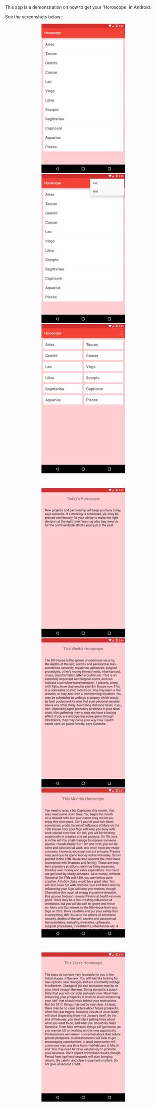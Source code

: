 This app is a demonstration on how to get your 'Horoscope' in Android.<br />

See the screenshots below:<br />

<p align="center">
  <img src="https://github.com/CodeSpurt/Horoscope/blob/master/app/src/main/res/drawable/screenshot_portrait_1.png" width="270"/>
  <img src="https://github.com/CodeSpurt/Horoscope/blob/master/app/src/main/res/drawable/screenshot_portrait_2.png" width="270"/>
  <img src="https://github.com/CodeSpurt/Horoscope/blob/master/app/src/main/res/drawable/screenshot_portrait_3.png" width="270"/>
</p>

<br />

<p align="center">
  <img src="https://github.com/CodeSpurt/Horoscope/blob/master/app/src/main/res/drawable/screenshot_portrait_4.png" width="270"/>
  <img src="https://github.com/CodeSpurt/Horoscope/blob/master/app/src/main/res/drawable/screenshot_portrait_5.png" width="270"/>
  <img src="https://github.com/CodeSpurt/Horoscope/blob/master/app/src/main/res/drawable/screenshot_portrait_6.png" width="270"/>
</p>

<br />

<p align="center">
  <img src="https://github.com/CodeSpurt/Horoscope/blob/master/app/src/main/res/drawable/screenshot_portrait_7.png" width="270"/>
</p>
